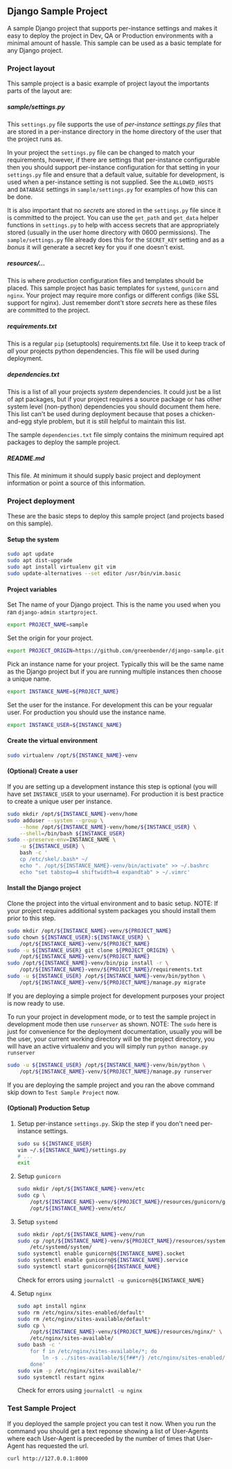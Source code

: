 ## Django Sample Project ##

A sample Django project that supports per-instance settings and makes it easy
to deploy the project in Dev, QA or Production environments with a minimal
amount of hassle. This sample can be used as a basic template for any Django
project.


### Project layout ###

This sample project is a basic example of project layout the importants parts
of the layout are:

##### sample/settings.py #####

This `settings.py` file supports the use of *per-instance settings.py files* that
are stored in a per-instance directory in the home directory of the user that
the project runs as.

In your project the `settings.py` file can be changed to match your
requirements, however, if there are settings that per-instance configurable
then you should support per-instance configuration for that setting in your
`settings.py` file and ensure that a default value, suitable for development,
is used when a per-instance setting is not supplied. See the `ALLOWED_HOSTS`
and `DATABASE` settings in `sample/settings.py` for examples of how this can be
done.

It is also important that no *secrets* are stored in the `settings.py` file
since it is committed to the project. You can use the `get_path` and `get_data`
helper functions in `settings.py` to help with access secrets that are
appropriately stored (usually in the user home directory with 0600
permissions). The `sample/settings.py` file already does this for the
`SECRET_KEY` setting and as a *bonus* it will generate a secret key for you if
one doesn't exist.

##### resources/... #####

This is where *production* configuration files and templates should be placed.
This sample project has basic templates for `systemd`, `gunicorn` and `nginx`.
Your project may require more configs or different configs (like SSL support
for nginx). Just remember dont't store *secrets* here as these files are
committed to the project.

##### requirements.txt #####

This is a regular `pip` (setuptools) requirements.txt file. Use it to keep
track of *all* your projects python dependencies. This file will be used during
deployment.

##### dependencies.txt #####

This is a list of all your projects *system* dependencies. It could just be a
list of apt packages, but if your project requires a source package or has
other system level (non-python) dependencies you should document them here.
This list can't be used during deployment because that poses a chicken-and-egg
style problem, but it is still helpful to maintain this list.

The sample `dependencies.txt` file simply contains the minimum required apt
packages to deploy the sample project.

##### README.md  #####

This file. At minimum it should supply basic project and deployment information
or point a source of this information.


### Project deployment ###

These are the basic steps to deploy this sample project (and projects based on
this sample).


#### Setup the system ####

```bash
sudo apt update
sudo apt dist-upgrade
sudo apt install virtualenv git vim
sudo update-alternatives --set editor /usr/bin/vim.basic
```

#### Project variables ####

Set The name of your Django project. This is the name you used when you ran
`django-admin startproject`.

```bash
export PROJECT_NAME=sample
```

Set the origin for your project.

```bash
export PROJECT_ORIGIN=https://github.com/greenbender/django-sample.git
```

Pick an instance name for your project. Typically this will be the same name as
the Django project but if you are running multiple instances then choose a
unique name.

```bash
export INSTANCE_NAME=${PROJECT_NAME}
```

Set the user for the instance. For development this can be your regualar
user. For production you should use the instance name.

```bash
export INSTANCE_USER=${INSTANCE_NAME}
```

#### Create the virtual environment ####

```bash
sudo virtualenv /opt/${INSTANCE_NAME}-venv
```

#### (Optional) Create a user ####

If you are setting up a development instance this step is optional (you will
have set `INSTANCE_USER` to your username). For production it is best practice to
create a unique user per instance.

```bash
sudo mkdir /opt/${INSTANCE_NAME}-venv/home
sudo adduser --system --group \
    --home /opt/${INSTANCE_NAME}-venv/home/${INSTANCE_USER} \
    --shell=/bin/bash ${INSTANCE_USER}
sudo --preserve-env=INSTANCE_NAME \
    -u ${INSTANCE_USER} \
    bash -c '
    cp /etc/skel/.bash* ~/
    echo ". /opt/${INSTANCE_NAME}-venv/bin/activate" >> ~/.bashrc
    echo "set tabstop=4 shiftwidth=4 expandtab" > ~/.vimrc'
```

#### Install the Django project ####

Clone the project into the virtual environment and to basic setup. NOTE: If
your project requires additional system packages you should install them prior
to this step.

```bash
sudo mkdir /opt/${INSTANCE_NAME}-venv/${PROJECT_NAME}
sudo chown ${INSTANCE_USER}:${INSTANCE_USER} \
    /opt/${INSTANCE_NAME}-venv/${PROJECT_NAME}
sudo -u ${INSTANCE_USER} git clone ${PROJECT_ORIGIN} \
    /opt/${INSTANCE_NAME}-venv/${PROJECT_NAME}
sudo /opt/${INSTANCE_NAME}-venv/bin/pip install -r \
    /opt/${INSTANCE_NAME}-venv/${PROJECT_NAME}/requirements.txt
sudo -u ${INSTANCE_USER} /opt/${INSTANCE_NAME}-venv/bin/python \
    /opt/${INSTANCE_NAME}-venv/${PROJECT_NAME}/manage.py migrate
```

If you are deploying a simple project for development purposes your project is
now ready to use.

To run your project in development mode, or to test the sample project in
development mode then use `runserver` as shown. NOTE: The `sudo` here is just
for convenience for the deployment documentation, usually you will be the user,
your current working directory will be the project directory, you will have an
active virtualenv and you will simply run `python manage.py runserver`

```bash
sudo -u ${INSTANCE_USER} /opt/${INSTANCE_NAME}-venv/bin/python \
    /opt/${INSTANCE_NAME}-venv/${PROJECT_NAME}/manage.py runserver
```

If you are deploying the sample project and you ran the above command skip down
to `Test Sample Project` now.


#### (Optional) Production Setup ####

1. Setup per-instance `settings.py`. Skip the step if you don't need
per-instance settings.

    ```bash
    sudo su ${INSTANCE_USER}
    vim ~/.${INSTANCE_NAME}/settings.py
    # ...
    exit
    ```

2. Setup `gunicorn`

    ```bash
    sudo mkdir /opt/${INSTANCE_NAME}-venv/etc
    sudo cp \
        /opt/${INSTANCE_NAME}-venv/${PROJECT_NAME}/resources/gunicorn/gunicorn.conf.py \
        /opt/${INSTANCE_NAME}-venv/etc/
    ```

3. Setup `systemd`

    ```bash
    sudo mkdir /opt/${INSTANCE_NAME}-venv/run
    sudo cp /opt/${INSTANCE_NAME}-venv/${PROJECT_NAME}/resources/systemd/* \
        /etc/systemd/system/
    sudo systemctl enable gunicorn@${INSTANCE_NAME}.socket
    sudo systemctl enable gunicorn@${INSTANCE_NAME}.service
    sudo systemctl start gunicorn@${INSTANCE_NAME}
    ```

    Check for errors using `journalctl -u gunicorn@${INSTANCE_NAME}`
    
4. Setup `nginx`

    ```bash
    sudo apt install nginx
    sudo rm /etc/nginx/sites-enabled/default*
    sudo rm /etc/nginx/sites-available/default*
    sudo cp \
        /opt/${INSTANCE_NAME}-venv/${PROJECT_NAME}/resources/nginx/* \
        /etc/nginx/sites-available/
    sudo bash -c '
        for f in /etc/nginx/sites-available/*; do
            ln -s ../sites-available/${f##*/} /etc/nginx/sites-enabled/${f##*/};
        done'
    sudo vim -p /etc/nginx/sites-available/*
    sudo systemctl restart nginx
    ```

    Check for errors using `journalctl -u nginx`


### Test Sample Project ###

If you deployed the sample project you can test it now. When you run the
command you should get a text reponse showing a list of User-Agents where each
User-Agent is preceeded by the number of times that User-Agent has requested
the url.

```bash
curl http://127.0.0.1:8000
```
